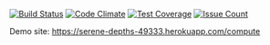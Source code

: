 [![Build Status](https://travis-ci.org/fatmaasal/homework1.svg?branch=master)](https://travis-ci.org/fatmaasal/homework1)
[![Code Climate](https://codeclimate.com/github/fatmaasal/homework1/badges/gpa.svg)](https://codeclimate.com/github/fatmaasal/homework1)
[![Test Coverage](https://codeclimate.com/github/fatmaasal/homework1/badges/coverage.svg)](https://codeclimate.com/github/fatmaasal/homework1/coverage)
[![Issue Count](https://codeclimate.com/github/fatmaasal/homework1/badges/issue_count.svg)](https://codeclimate.com/github/fatmaasal/homework1)

Demo site: https://serene-depths-49333.herokuapp.com/compute
